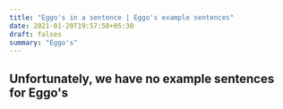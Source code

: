 ```yaml
---
title: "Eggo's in a sentence | Eggo's example sentences"
date: 2021-01-20T19:57:50+05:30
draft: falses
summary: "Eggo's"
---
```

## Unfortunately, we have no example sentences for Eggo's                 
